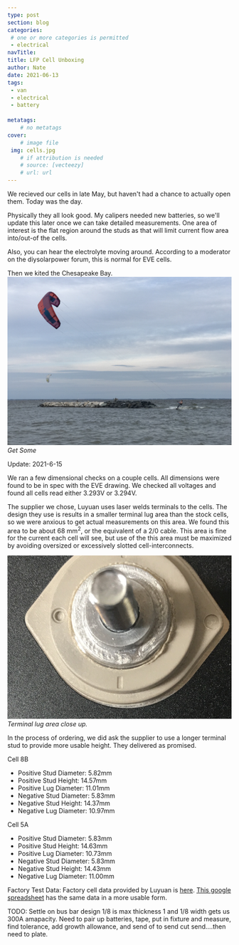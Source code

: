 ```yaml
---
type: post
section: blog
categories: 
 # one or more categories is permitted
 - electrical
navTitle: 
title: LFP Cell Unboxing
author: Nate
date: 2021-06-13
tags:
 - van
 - electrical
 - battery
 
metatags:
	# no metatags
cover: 
	# image file
 img: cells.jpg
	# if attribution is needed
	# source: [vecteezy]
	# url: url
---
```


We recieved our cells in late May, but haven't had a chance to actually open them.  Today was the day.

Physically they all look good.  My calipers needed new batteries, so we'll update this later once we can take detailed measurements.  One area of interest is the flat region around the studs as that will limit current flow area into/out-of the cells.

Also, you can hear the electrolyte moving around.  According to a moderator on the diysolarpower forum, this is normal for EVE cells.

Then we kited the Chesapeake Bay.
![](kiting.jpg)
_Get Some_

Update: 2021-6-15

We ran a few dimensional checks on a couple cells.  All dimensions were found to be in spec with the EVE drawing.  We checked all voltages and found all cells read either 3.293V or 3.294V.


The supplier we chose, Luyuan uses laser welds terminals to the cells.  The design they use is results in a smaller terminal lug area than the stock cells, so we were anxious to get actual measurements on this area.  We found this area to be about 68 mm<sup>2</sup>, or the equivalent of a 2/0 cable.  This area is fine for the current each cell will see, but use of the this area must be maximized by avoiding oversized or excessively slotted cell-interconnects.

![terminal lug area](terminal-flat.jpg)
_Terminal lug area close up._

In the process of ordering, we did ask the supplier to use a longer terminal stud to provide more usable height.  They delivered as promised.

Cell 8B
- Positive Stud Diameter: 5.82mm
- Positive Stud Height: 14.57mm
- Positive Lug Diameter: 11.01mm
- Negative Stud Diameter: 5.83mm
- Negative Stud Height: 14.37mm
- Negative Lug Diameter: 10.97mm


Cell 5A
- Positive Stud Diameter: 5.83mm
- Positive Stud Height: 14.63mm
- Positive Lug Diameter: 10.73mm
- Negative Stud Diameter: 5.83mm
- Negative Stud Height: 14.43mm
- Negative Lug Diameter: 11.00mm


Factory Test Data:
Factory cell data provided by Luyuan is [here](cell-data.pdf).
[This google spreadsheet](https://docs.google.com/spreadsheets/d/19uenBrzUPy33vJrM-42OehlpF2azAMZ1MSor62qgmB0/edit?usp=sharing) has the same data in a more usable form.

TODO: Settle on bus bar design 1/8 is max thickness 1 and 1/8 width gets us 300A amapacity.  Need to pair up batteries, tape, put in fixture and measure, find tolerance, add growth allowance, and send of to send cut send....then need to plate.